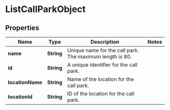 

# ListCallParkObject


## Properties

| Name | Type | Description | Notes |
|------------ | ------------- | ------------- | -------------|
|**name** | **String** | Unique name for the call park. The maximum length is 80. |  |
|**id** | **String** | A unique identifier for the call park. |  |
|**locationName** | **String** | Name of the location for the call park. |  |
|**locationId** | **String** | ID of the location for the call park. |  |



